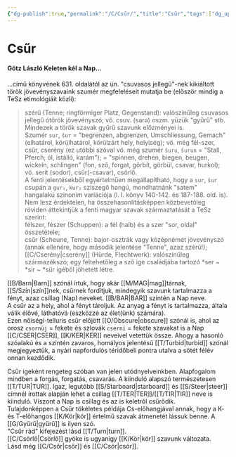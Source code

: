 ```yaml
---
{"dg-publish":true,"permalink":"/C/Csűr/","title":"Csűr","tags":["dg_uploaded"],"created":"2023-10-23T02:34","updated":"2023-11-02T04:21"}
---
```



# Csűr

#### Götz László Keleten kél a Nap...  

...című könyvének 631. oldalától az ún. "csuvasos jellegű"-nek kikiáltott török jövevényszavaink szumér megfeleléseit mutatja be (először mindig a TeSz etimológiáit közli):
> szérű (Tenne; ringförmiger Platz, Gegenstand): valószínűleg csuvasos jellegű ótörök jövevényszó; vö. csuv. (sǝrǝ) oszm. yüzük "gyűrű" stb. Mindezek a török szavak gyűrű szavunk előzményei is.  
> Szumér `sur`, `šur` = "begrenzen, abgrenzen, Umschliessung, Gemach" (elhatárol, körülhatárol, körülzárt hely, helyiség); vö. még fél-szer, csűr, cserény (ez utóbbi szóval vö. még szumér `šuru`, `šurun` = "Stall, Pferch; ól, istálló, karám"); = "spinnen, drehen, biegen, beugen, wickeln, schlingen" (fon, sző, forgat, görbít, görbül, csavar, hurkol); vö. serit (sodor), csűr(-csavar), csörlő.  
> A fenti jelentésekből egyértelműen megállapítható, hogy a `sur`, `šur` csupán a `gur₂`, `kur₂` sziszegő hangú, mondhatnánk "satem" hangalakú szinonim variációja (l. I. könyv 140-142. és 187-188. old. is). Nem lesz érdektelen, ha összehasonlításképpen közbevetőleg röviden áttekintjük a fenti magyar szavak származtatását a TeSz szerint:  
> félszer, fészer (Schuppen): a fél (halb) és a szer "sor, oldal" összetétele;  
> csűr (Scheune, Tenne): bajor-osztrák vagy középnémet jövevényszó (annak ellenére, hogy második jelentése "Tenne", azaz szérű!);  
> [[C/Cserény\|cserény]] (Hürde, Flechtwerk): valószínűleg származékszó; egy feltehetőleg a sző ige családjába tartozó \*ser ~ \*sir ~ \*sür igéből jöhetett létre.  

[[B/Barn\|Barn]] szónál írtuk, hogy akár [[M/MAG\|mag]]tárnak, [[S/Szín\|szín]]nek, csűrnek fordítjuk, mindegyik szavunk tartalmazza a fényt, azaz csillag (Nap) neveket. [[B/BAR\|BAR]] szintén a Nap neve.  
A csűr az a hely, ahol a fényt tároljuk. Az anyag a fényt is tartalmazza, általa válik élővé, láthatóvá (eszközzé az élet(ünk) számára).  
Ezen nőiségi-telluris csűr előjött [[O/Obscure\|obscure]] szónál is, ahol az orosz `csornüj` = fekete és szlovák `cserni` = fekete szavakat is a Nap [[C/CSER\|CSER]], [[K/KER\|KER]] neveivel vetettük össze. Ahogy a hasonló szóalakú és a szintén zavaros, homályos jelentésű [[T/Turbid\|turbid]] szónál megjegyeztük, a nyári napfordulós téridőbeli pontra utalva a sötét félév onnan kezdődik.  

Csűr igeként rengeteg szóban van jelen utódnyelveinkben. Alapfogalom mindben a forgás, forgatás, csavarás. A kiinduló alapszó természetesen [[T/TUR\|TUR]]. Igaz, legutóbb [[S/Starboard\|starboard]] és [[S/Steer\|steer]] címnél írottak alapján lehet a csillag [[T/TER\|TER]]/[[T/TIR\|TIR]] neve is kiinduló. Viszont a Nap is csillag és az is keletről csűrődik.  
Tulajdonképpen a Csűr tökéletes példája Cs-előhangjával annak, hogy a K- és T-előhangos [[K/Kör\|kör]] értelmű szavak átmenetét lássuk benne. A [[G/Gyűrű\|gyűrű]] is ilyen szó.  
"Csűr rád" kifejezést lásd [[T/Turn\|turn]].  
[[C/Csörlő\|Csörlő]] gyöke is ugyanígy [[K/Kör\|kör]] szavunk változata.  
Lásd még [[C/Csőr\|csőr]] és [[C/Csór\|csór]].  